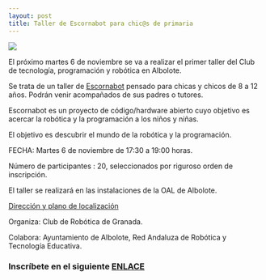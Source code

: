 ```yaml
---
layout: post
title: Taller de Escornabot para chic@s de primaria
---
```


![](http://clubroboticagranada.github.io/images/escornabot.jpg ) 

El próximo martes 6 de noviembre se va a realizar el primer taller del Club de tecnología, programación y robótica en Albolote.

Se trata de un taller de [Escornabot](https://escornabot.com/web/es/what) pensado para chicas y chicos de 8 a 12 años.
Podrán venir acompañados de sus padres o tutores.

Escornabot es un proyecto de código/hardware abierto cuyo objetivo es acercar la robótica y la programación a los niños y niñas.

El objetivo es descubrir el mundo de la robótica y la programación.

FECHA: Martes 6 de noviembre de 17:30 a 19:00 horas.

Número de participantes : 20,  seleccionados por riguroso orden de inscripción.

El taller se realizará en las instalaciones de la OAL de Albolote.

[Dirección y plano de localización](https://www.google.com/maps/place/37%C2%B013'39.2%22N+3%C2%B039'05.2%22W/@37.22756,-3.65144,16z/data=!4m5!3m4!1s0x0:0x0!8m2!3d37.22756!4d-3.65144?q=37.227560,-3.651440&ll=37.227560,-3.651440&z=16&shorturl=1)

Organiza: Club de Robótica de Granada.

Colabora: Ayuntamiento de Albolote, Red Andaluza de Robótica y Tecnología Educativa.

### Inscríbete en el siguiente [ENLACE](https://goo.gl/forms/XVUC2n4mPsoNOD462)

